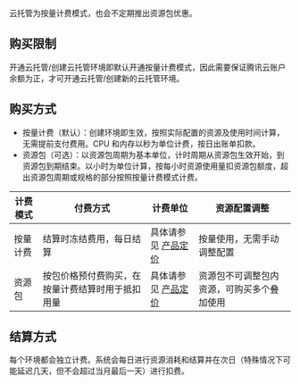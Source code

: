 
云托管为按量计费模式，也会不定期推出资源包优惠。

## 购买限制
开通云托管/创建云托管环境即默认开通按量计费模式，因此需要保证腾讯云账户余额为正，才可开通云托管/创建新的云托管环境。

## 购买方式

- 按量计费（默认）：创建环境即生效，按照实际配置的资源及使用时间计算，无需提前支付费用。CPU 和内存以秒为单位计费，按日出账单扣款。
- 资源包（可选）：以资源包周期为基本单位，计时周期从资源包生效开始，到资源包到期结束。以小时为单位计算，按每小时资源使用量扣资源包额度，超出资源包周期或规格的部分按照按量计费模式计费。

| 计费模式 | 付费方式                                         | 计费单位                                                     | 资源配置调整                               |
| -------- | ------------------------------------------------ | ------------------------------------------------------------ | ------------------------------------------ |
| 按量计费 | 结算时冻结费用，每日结算                         | 具体请参见 [产品定价](https://cloud.tencent.com/document/product/1243/47823) | 按量使用，无需手动调整配置                 |
| 资源包   | 按包价格预付费购买，在按量计费结算时用于抵扣用量 | 具体请参见 [产品定价](https://cloud.tencent.com/document/product/1243/47823)    | 资源包不可调整包内资源，可购买多个叠加使用 |


## 结算方式
每个环境都会独立计费。系统会每日进行资源消耗和结算并在次日（特殊情况下可能延迟几天，但不会超过当月最后一天）进行扣费。



